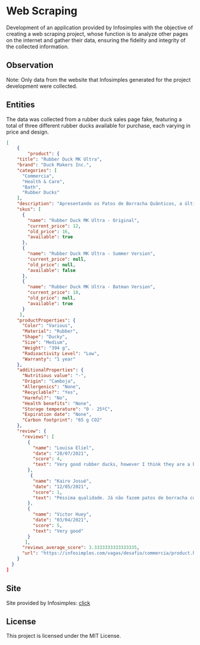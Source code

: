 # Web Scraping 

Development of an application provided by Infosimples with the objective of creating a web scraping project, whose function is to analyze other pages on the internet and gather their data, ensuring the fidelity and integrity of the collected information.

## Observation

Note: Only data from the website that Infosimples generated for the project development were collected.

## Entities

The data was collected from a rubber duck sales page fake, featuring a total of three different rubber ducks available for purchase, each varying in price and design.

```json
[
    {
        "product": {
    "title": "Rubber Duck MK Ultra",
    "brand": "Duck Makers Inc.",
    "categories": [
      "Commercia",
      "Health & Care",
      "Bath",
      "Rubber Ducks"
    ],
    "description": "Apresentando os Patos de Borracha Quânticos, a última palavra em diversão aquática! Criados pelo excêntrico Dr. Quacksalot, esses patinhos de borracha vão além do comum, com habilidades de fala, dança e personalidades únicas. Com sua durabilidade de alta qualidade, esses patos são garantia de diversão interminável na banheira. Escolha entre uma variedade de cores e estilos e mergulhe na loucura científica do Dr. Quacksalot hoje mesmo! Cada Patinho de Borracha Quântico vem equipado com um sistema de comunicação interdimensional, permitindo que eles conversem não apenas entre si, mas também com outros objetos inanimados no banheiro - prepare-se para diálogos improváveis entre seu pato de borracha e o sabonete! Além disso, esses patos têm uma habilidade secreta de transformação: basta apertar sua barriguinha e assistir enquanto se transformam em mini submarinos de borracha, prontos para explorar os confins da banheira em busca de aventuras subaquáticas surreais. Com os Patos de Borracha Quânticos, o limite da diversão é apenas sua imaginação (e talvez a sanidade do Dr. Quacksalot)!",
    "skus": [
      {
        "name": "Rubber Duck MK Ultra - Original",
        "current_price": 12,
        "old_price": 16,
        "available": true
      },
      {
        "name": "Rubber Duck MK Ultra - Summer Version",
        "current_price": null,
        "old_price": null,
        "available": false
      },
      {
        "name": "Rubber Duck MK Ultra - Batman Version",
        "current_price": 18,
        "old_price": null,
        "available": true
      }
     ],
    "productProperties": {
      "Color": "Various",
      "Material": "Rubber",
      "Shape": "Ducky",
      "Size": "Medium",
      "Weight": "394 g",
      "Radioactivity Level": "Low",
      "Warranty": "1 year"
    },
    "additionalProperties": {
      "Nutritious value": "-",
      "Origin": "Camboja",
      "Allergenics": "None",
      "Recyclable?": "Yes",
      "Harmful?": "No",
      "Health benefits": "None",
      "Storage temperature": "0 - 25ºC",
      "Expiration date": "None",
      "Carbon footprint": "65 g CO2"
    },
    "review": {
      "reviews": [
        {
          "name": "Louisa Eliel",
          "date": "28/07/2021",
          "score": 4,
          "text": "Very good rubber ducks, however I think they are a bit too big for me."
        },
         {
          "name": "Kairo Josué",
          "date": "12/05/2021",
          "score": 1,
          "text": "Péssima qualidade. Já não fazem patos de borracha como antigamente."
        },
        {
          "name": "Victor Huey",
          "date": "03/04/2021",
          "score": 5,
          "text": "Very good"
        }
       ],
      "reviews_average_score": 3.3333333333333335,
      "url": "https://infosimples.com/vagas/desafio/commercia/product.html"
    }
  }
]
```

## Site

Site provided by Infosimples: 
[click](https://infosimples.com/vagas/desafio/commercia/product.html)

## License 

This project is licensed under the MIT License.
